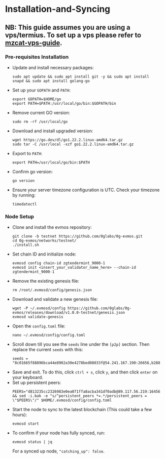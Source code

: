 # Installation-and-Syncing
## NB: This guide assumes you are using a vps/termius. To set up a vps please refer to [mzcat-vps-guide](https://medium.com/@mztacat/setting-up-a-vps-d030b2a28bab).

### Pre-requisites Installation
- Update and install necessary packages:
  ```
  sudo apt update && sudo apt install git -y && sudo apt install snapd && sudo apt install golang-go
  ```
- Set up your `GOPATH` and `PATH`:
  ```
  export GOPATH=$HOME/go
  export PATH=$PATH:/usr/local/go/bin:$GOPATH/bin
  ```
- Remove current GO version:
  ```
  sudo rm -rf /usr/local/go
  ```
- Download and install upgraded version:
  ```
  wget https://go.dev/dl/go1.22.2.linux-amd64.tar.gz
  sudo tar -C /usr/local -xzf go1.22.2.linux-amd64.tar.gz
  ```
- Export to `PATH`:
  ```
  export PATH=/usr/local/go/bin:$PATH
  ```
- Confirm go version:
  ```
  go version
  ```
- Ensure your server timezone configuration is UTC. Check your timezone by running:
  ```
  timedatectl
  ```


### Node Setup
- Clone and install the evmos repository:
  ```
  git clone -b testnet https://github.com/0glabs/0g-evmos.git
  cd 0g-evmos/networks/testnet/
  ./install.sh
  ```
- Set chain ID and initialize node:
  ```
  evmosd config chain-id zgtendermint_9000-1
  evmosd init <insert_your_validator_name_here> --chain-id zgtendermint_9000-1
  ```
- Remove the existing genesis file:
  ```
  rm /root/.evmosd/config/genesis.json
  ```
- Download and validate a new genesis file:
  ```
  wget -P ~/.evmosd/config https://github.com/0glabs/0g-evmos/releases/download/v1.0.0-testnet/genesis.json
  evmosd validate-genesis
  ```
- Open the `config.toml` file:
  ```
  nano ~/.evmosd/config/config.toml
  ```
- Scroll down till you see the `seeds` line under the `[p2p]` section. Then replace the current `seeds` with this:
  ```
  seeds = "8c01665f88896bca44e8902a30e4278bed08033f@54.241.167.190:26656,b288e8b37f4b0dbd9a03e8ce926cd9c801aacf27@54.176.175.48:26656,8e20e8e88d504e67c7a3a58c2ea31d965aa2a890@54.193.250.204:26656,e50ac888b35175bfd4f999697bdeb5b7b52bfc06@54.215.187.94:26656"
  ```
- Save and exit. To do this, click `ctrl + x`, click `y`, and then click `enter` on your keyboard.
- Set up persistent peers:
  ```
  PEERS="d813235cc2326983e0ea071ffa8acba341df0adb@89.117.56.219:16456,ac1d78038dfa515ec5e44db02831ceb2d1d1d57e@75.119.136.242:26656,da448d3b9fc80a5a4be747dd3d82f9be3812c544@144.126.213.37:16456,e47e39992ba47d7544797ec16eedcd24503a2629@144.91.84.170:26656,5a4d38ac71bf0546333c28ab2be75f069d72508f@84.247.177.86:26656,bf7bdcaf6cc807e53d3a63e64018ea3f57530bd5@213.199.40.126:26656,8ff0124d5f1881b708f459cc464f894b5bcc99be@38.242.212.146:26656,13b748e30700d662dd7516064d08f31a3a7c8e18@62.169.16.169:26656,f4231a379eb5b306210ee8dcde1cf9c1c5eeb965@37.60.228.142:26656,4091fc5a27a91c717b8ce84a3e76f81b96474df1@207.180.252.190:26656,ea224a77f8aa0805561da4047b0a8b2d89ecce2a@213.199.61.159:26656,6b644af890863f830d3e6b37a3e82d7b8847f342@173.212.221.121:16456,84ee5874d03a659dd18b886ea82c1c17b973db50@65.108.209.212:26656,1b06fd4dd3fcd7e530b60a2b6a7f228130906322@141.94.99.181:33656,64e84008878bb053f33b7b76c8684bb12ba53ec8@109.123.246.140:26656" && sed -i.bak -e "s/^persistent_peers *=.*/persistent_peers = \"$PEERS\"/" $HOME/.evmosd/config/config.toml
  ```
- Start the node to sync to the latest blockchain (This could take a few hours):
  ```
  evmosd start
  ```
- To confirm if your node has fully synced, run:
  ```
  evmosd status | jq
  ```
  For a synced up node, `"catching_up": false`.
